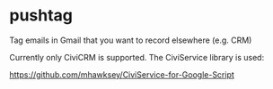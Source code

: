 # pushtag
Tag emails in Gmail that you want to record elsewhere (e.g. CRM) 

Currently only CiviCRM is supported. The CiviService library is used:

https://github.com/mhawksey/CiviService-for-Google-Script
